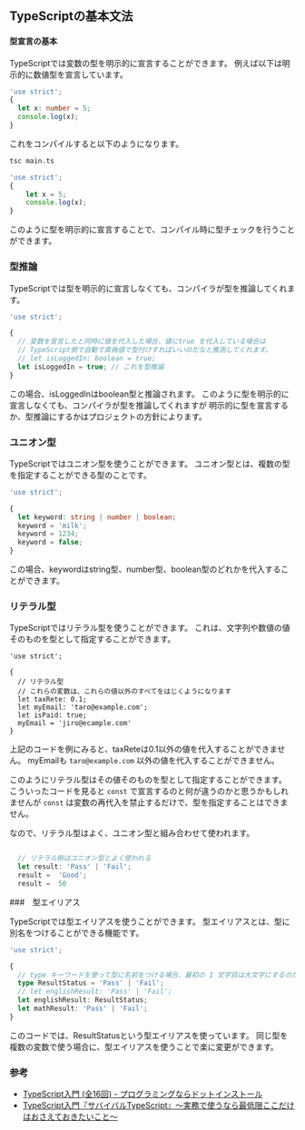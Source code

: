 ## TypeScriptの基本文法

#### 型宣言の基本

TypeScriptでは変数の型を明示的に宣言することができます。
例えば以下は明示的に数値型を宣言しています。

```typescript
'use strict';
{
  let x: number = 5;
  console.log(x);
}
```

これをコンパイルすると以下のようになります。

```sh
tsc main.ts
```

```typescript
'use strict';
{
    let x = 5;
    console.log(x);
}
```

このように型を明示的に宣言することで、コンパイル時に型チェックを行うことができます。


### 型推論

TypeScriptでは型を明示的に宣言しなくても、コンパイラが型を推論してくれます。

```typescript
'use strict';

{
  // 変数を宣言したと同時に値を代入した場合、値にtrue を代入している場合は
  // TypeScript側で自動で真偽値で型付けすればいいのだなと推測してくれます。
  // let isLoggedIn: boolean = true;
  let isLoggedIn = true; // これを型推論
}
```

この場合、isLoggedInはboolean型と推論されます。
このように型を明示的に宣言しなくても、コンパイラが型を推論してくれますが
明示的に型を宣言するか、型推論にするかはプロジェクトの方針によります。

### ユニオン型

TypeScriptではユニオン型を使うことができます。
ユニオン型とは、複数の型を指定することができる型のことです。

```typescript
'use strict';

{
  let keyword: string | number | boolean;
  keyword = 'milk';
  keyword = 1234;
  keyword = false;
}
```

この場合、keywordはstring型、number型、boolean型のどれかを代入することができます。

### リテラル型

TypeScriptではリテラル型を使うことができます。
これは、文字列や数値の値そのものを型として指定することができます。

```
'use strict';

{
  // リテラル型
  // これらの変数は、これらの値以外のすべてをはじくようになります
  let taxRete: 0.1;
  let myEmail: 'taro@example.com';
  let isPaid: true;
  myEmail = 'jiro@ecample.com'
}
```

上記のコードを例にみると、taxReteは0.1以外の値を代入することができません。
myEmailも `taro@example.com` 以外の値を代入することができません。

このようにリテラル型はその値そのものを型として指定することができます。
こういったコードを見ると `const` で宣言するのと何が違うのかと思うかもしれませんが
`const` は変数の再代入を禁止するだけで、型を指定することはできません。

なので、リテラル型はよく、ユニオン型と組み合わせて使われます。

```typescript

  // リテラル側はユニオン型とよく使われる
  let result: 'Pass' | 'Fail';
  result =  'Good';
  result =  50
```

###　型エイリアス

TypeScriptでは型エイリアスを使うことができます。
型エイリアスとは、型に別名をつけることができる機能です。

```typescript
'use strict';

{
  // type キーワードを使って型に名前をつける場合、最初の 1 文字目は大文字にするのが一般的
  type ResultStatus = 'Pass' | 'Fail';
  // let englishResult: 'Pass' | 'Fail';
  let englishResult: ResultStatus;
  let mathResult: 'Pass' | 'Fail';
}
```

このコードでは、ResultStatusという型エイリアスを使っています。
同じ型を複数の変数で使う場合に、型エイリアスを使うことで楽に変更ができます。



### 参考


- [TypeScript入門 (全16回) - プログラミングならドットインストール](https://dotinstall.com/lessons/basic_typescript_v2)
- [TypeScript入門『サバイバルTypeScript』〜実務で使うなら最低限ここだけはおさえておきたいこと〜](https://typescriptbook.jp/)

